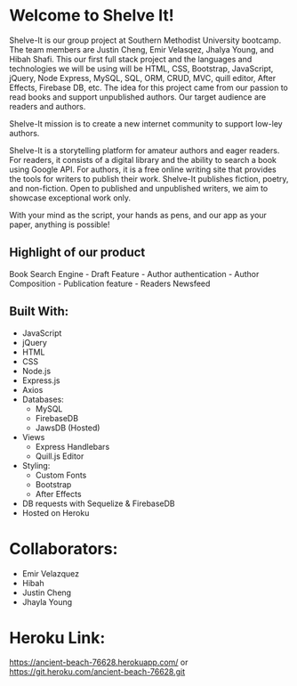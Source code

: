 # Welcome to Shelve It!

Shelve-It is our group project at Southern Methodist University bootcamp. The team members are Justin Cheng, Emir Velasqez, Jhalya Young, and Hibah Shafi. This our first full stack project and the languages and technologies we will be using will be HTML, CSS, Bootstrap, JavaScript, jQuery, Node Express, MySQL, SQL, ORM, CRUD, MVC, quill editor, After Effects, Firebase DB, etc. The idea for this project came from our passion to read books and support unpublished authors. Our target audience are readers and authors.

Shelve-It mission is to create a new internet community to support low-ley authors.

Shelve-It is a storytelling platform for amateur authors and eager readers. For readers, it consists of a digital library and the ability to search a book using Google API. For authors, it is a free online writing site that provides the tools for writers to publish their work. Shelve-It publishes fiction, poetry, and non-fiction. Open to published and unpublished writers, we aim to showcase exceptional work only.

With your mind as the script, your hands as pens, and our app as your paper, anything is possible!

## Highlight of our product

Book Search Engine - Draft Feature - Author authentication - Author Composition - Publication feature - Readers Newsfeed

## Built With:

- JavaScript
- jQuery
- HTML
- CSS
- Node.js
- Express.js
- Axios
- Databases:
  - MySQL
  - FirebaseDB
  - JawsDB (Hosted)
- Views
  - Express Handlebars
  - Quill.js Editor
- Styling:
  - Custom Fonts
  - Bootstrap
  - After Effects
- DB requests with Sequelize & FirebaseDB
- Hosted on Heroku

# Collaborators:

- Emir Velazquez
- Hibah
- Justin Cheng
- Jhayla Young

# Heroku Link:

https://ancient-beach-76628.herokuapp.com/ or https://git.heroku.com/ancient-beach-76628.git
